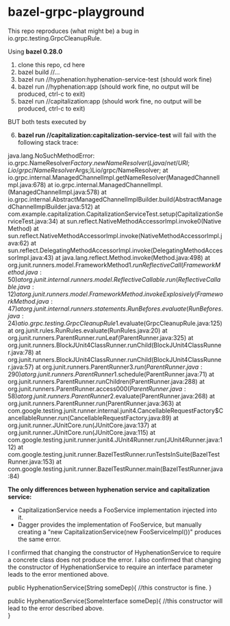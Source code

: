 # bazel-grpc-playground
This repo reproduces (what might be) a bug in io.grpc.testing.GrpcCleanupRule.

Using <b>bazel 0.28.0</b>

1.  clone this repo, cd here
2.  bazel build //...
3.  bazel run //hyphenation:hyphenation-service-test (should work fine)
4.  bazel run //hyphenation:app (should work fine, no output will be produced, ctrl-c to exit)
5.  bazel run //capitalization:app (should work fine, no output will be produced, ctrl-c to exit)

BUT both tests executed by

6.  <b>bazel run //capitalization:capitalization-service-test</b>  will fail with the following stack trace:


java.lang.NoSuchMethodError: io.grpc.NameResolver$Factory.newNameResolver(Ljava/net/URI;Lio/grpc/NameResolver$Args;)Lio/grpc/NameResolver;
	at io.grpc.internal.ManagedChannelImpl.getNameResolver(ManagedChannelImpl.java:678)
	at io.grpc.internal.ManagedChannelImpl.<init>(ManagedChannelImpl.java:578)
	at io.grpc.internal.AbstractManagedChannelImplBuilder.build(AbstractManagedChannelImplBuilder.java:512)
	at com.example.capitalization.CapitalizationServiceTest.setup(CapitalizationServiceTest.java:34)
	at sun.reflect.NativeMethodAccessorImpl.invoke0(Native Method)
	at sun.reflect.NativeMethodAccessorImpl.invoke(NativeMethodAccessorImpl.java:62)
	at sun.reflect.DelegatingMethodAccessorImpl.invoke(DelegatingMethodAccessorImpl.java:43)
	at java.lang.reflect.Method.invoke(Method.java:498)
	at org.junit.runners.model.FrameworkMethod$1.runReflectiveCall(FrameworkMethod.java:50)
	at org.junit.internal.runners.model.ReflectiveCallable.run(ReflectiveCallable.java:12)
	at org.junit.runners.model.FrameworkMethod.invokeExplosively(FrameworkMethod.java:47)
	at org.junit.internal.runners.statements.RunBefores.evaluate(RunBefores.java:24)
	at io.grpc.testing.GrpcCleanupRule$1.evaluate(GrpcCleanupRule.java:125)
	at org.junit.rules.RunRules.evaluate(RunRules.java:20)
	at org.junit.runners.ParentRunner.runLeaf(ParentRunner.java:325)
	at org.junit.runners.BlockJUnit4ClassRunner.runChild(BlockJUnit4ClassRunner.java:78)
	at org.junit.runners.BlockJUnit4ClassRunner.runChild(BlockJUnit4ClassRunner.java:57)
	at org.junit.runners.ParentRunner$3.run(ParentRunner.java:290)
	at org.junit.runners.ParentRunner$1.schedule(ParentRunner.java:71)
	at org.junit.runners.ParentRunner.runChildren(ParentRunner.java:288)
	at org.junit.runners.ParentRunner.access$000(ParentRunner.java:58)
	at org.junit.runners.ParentRunner$2.evaluate(ParentRunner.java:268)
	at org.junit.runners.ParentRunner.run(ParentRunner.java:363)
	at com.google.testing.junit.runner.internal.junit4.CancellableRequestFactory$CancellableRunner.run(CancellableRequestFactory.java:89)
	at org.junit.runner.JUnitCore.run(JUnitCore.java:137)
	at org.junit.runner.JUnitCore.run(JUnitCore.java:115)
	at com.google.testing.junit.runner.junit4.JUnit4Runner.run(JUnit4Runner.java:112)
	at com.google.testing.junit.runner.BazelTestRunner.runTestsInSuite(BazelTestRunner.java:153)
	at com.google.testing.junit.runner.BazelTestRunner.main(BazelTestRunner.java:84)




<b> The only differences between hyphenation service and capitalization service: </b>
<ul>
	<li>  CapitalizationService needs a FooService implementation injected into it.</li>
	<li>Dagger provides the implementation of FooService, but manually creating a "new CapitalizationService(new FooServiceImpl())" produces the same error.</li>
	</ul>

I confirmed that changing the constructor of HyphenationService to require a concrete class does not produce the error.
I also confirmed that changing the constructor of HyphenationService to require an interface parameter leads to the error mentioned above.

public HyphenationService(String someDep){
	//this constructor is fine.	
}

public HyphenationService(SomeInterface someDep){
	//this constructor will lead to the error described above.	
}
